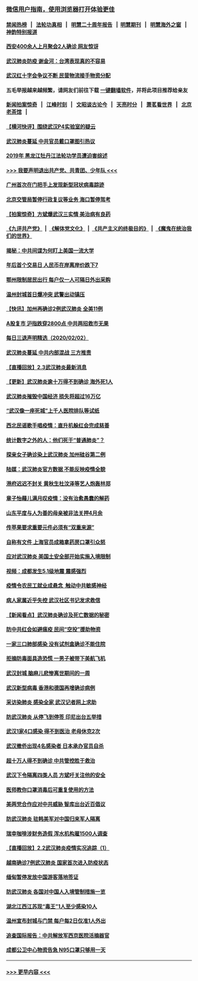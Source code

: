 ### [微信用户指南，使用浏览器打开体验更佳](https://github.com/gfw-breaker/banned-news1/blob/master/indexes/wechat-guide.md?t=0)
#### [禁闻热榜](热点新闻.md?t=0)  &nbsp;&nbsp;|&nbsp;&nbsp; [法轮功真相](https://github.com/gfw-breaker/truth/blob/master/README.md?t=0) &nbsp;&nbsp;|&nbsp;&nbsp; [明慧二十周年报告](https://github.com/gfw-breaker/mh-reports/blob/master/README.md?t=0) &nbsp;&nbsp;|&nbsp;&nbsp;[明慧期刊](https://github.com/gfw-breaker/mh-qikan) &nbsp;&nbsp;|&nbsp;&nbsp; [明慧海外之窗](https://github.com/gfw-breaker/mh-news/blob/master/README.md?t=0) &nbsp;&nbsp;|&nbsp;&nbsp; [神韵特别报道](https://github.com/gfw-breaker/mh-news/blob/master/shenyun.md?t=0)
#### [西安400余人上月聚会2人确诊 网友惊讶](../pages/nsc413/n11841178.md?t=02031833) 
#### [武汉肺炎防疫 谢金河：台湾表现真的不容易](../pages/nsc413/n11841120.md?t=02031833) 
#### [武汉红十字会争议不断 民营物流接手物资分配](../pages/nsc413/n11840733.md?t=02031833) 
#### 五毛举报越来越频繁，请网友们前往下载 [一键翻墙软件](https://github.com/gfw-breaker/ssr-accounts)，并将此项目推荐给亲友
#### [新闻拍案惊奇](https://github.com/gfw-breaker/banned-news1/blob/master/pages/link4.md) &nbsp;&nbsp;|&nbsp;&nbsp; [江峰时刻](https://github.com/gfw-breaker/banned-news1/blob/master/pages/link4.md) &nbsp;&nbsp;|&nbsp;&nbsp; [文昭谈古论今](https://github.com/gfw-breaker/banned-news1/blob/master/pages/link4.md) &nbsp;&nbsp;|&nbsp;&nbsp; [天亮时分](https://github.com/gfw-breaker/banned-news1/blob/master/pages/link4.md) &nbsp;&nbsp;|&nbsp;&nbsp; [萧茗看世界](https://github.com/gfw-breaker/banned-news1/blob/master/pages/link4.md) &nbsp;&nbsp;|&nbsp;&nbsp; [北京老茶馆](https://github.com/gfw-breaker/banned-news1/blob/master/pages/link4.md) &nbsp;&nbsp;|&nbsp;&nbsp; 
#### [【横河快评】围绕武汉P4实验室的疑云](../pages/nsc413/n11840494.md?t=02031833) 
#### [武汉肺炎蔓延 中共官员戴口罩图引热议](../pages/nsc413/n11840917.md?t=02031833) 
#### [2019年 黑龙江牡丹江法轮功学员遭迫害综述](../pages/nsc413/n11839335.md?t=02031833) 
#### [>>> 我要声明退出共产党、共青团、少年队 <<<](https://github.com/begood0513/goodnews/blob/master/quit/letter.md) 
#### [广州首次在门把手上发现新型冠状病毒踪迹](../pages/nsc413/n11840613.md?t=02031833) 
#### [北京交管局暂停行政复议等业务 海口暂停驾考](../pages/nsc413/n11840528.md?t=02031833) 
#### [【拍案惊奇】方斌爆武汉三实情 美治病有良药](../pages/nsc413/n11839984.md?t=02031833) 
#### [《九评共产党》](https://github.com/begood0513/9ping.md/blob/master/README.md) &nbsp;|&nbsp; [《解体党文化》](../../../../jtdwh.md/blob/master/README.md)  &nbsp;|&nbsp; [《共产主义的终极目的》](../../../../gczydzjmd.md/blob/master/README.md) &nbsp;|&nbsp; [《魔鬼在统治我们的世界》](../../../../mgztzwmdsj.md/blob/master/README.md) 
#### [揭秘：中共间谍为何盯上美国一流大学](../pages/nsc413/n11840270.md?t=02031833) 
#### [年后首个交易日 人民币在岸离岸价跌下7](../pages/nsc413/n11840366.md?t=02031833) 
#### [鄂州限制居民出行 每户仅一人可隔日外出采购](../pages/nsc413/n11839131.md?t=02031833) 
#### [温州封城首日爆冲突 武警出动镇压](../pages/nsc413/n11839881.md?t=02031833) 
#### [【快讯】加州再确诊2例武汉肺炎 全美11例](../pages/nsc413/n11840339.md?t=02031833) 
#### [A股复市 沪指跌穿2800点 中共两招救市无果](../pages/nsc413/n11839859.md?t=02031833) 
#### [每日三退声明精选（2020/02/02）](../pages/nsc413/n11840257.md?t=02031833) 
#### [武汉肺炎蔓延 中共内部混战 三方推责](../pages/nsc413/n11839612.md?t=02031833) 
#### [【直播回放】2.3武汉肺炎最新消息](../pages/nsc413/n11840124.md?t=02031833) 
#### [【更新】武汉肺炎逾十万得不到确诊 海外死1人](../pages/nsc413/n11801312.md?t=02031833) 
#### [武汉肺炎摧毁中国经济 损失将超过16万亿](../pages/nsc413/n11839723.md?t=02031833) 
#### [“武汉像一座死城”上千人医院排队等试纸](../pages/nsc413/n11839724.md?t=02031833) 
#### [西北民谣歌手唱疫情：直升机躲红会完成慈善](../pages/nsc413/n11839757.md?t=02031833) 
#### [统计数字之外的人：他们死于“普通肺炎”？](../pages/nsc413/n11839788.md?t=02031833) 
#### [探亲女子确诊染上武汉肺炎 加州硅谷第二例](../pages/nsc413/n11839784.md?t=02031833) 
#### [陆媒：武汉肺炎官方数据 不能反映疫情全貌](../pages/nsc413/n11839828.md?t=02031833) 
#### [港府迟迟不封关 黄秋生杜汶泽等艺人炮轰林郑](../pages/nsc413/n11839562.md?t=02031833) 
#### [章子怡藉儿满月叹疫情：没有治愈愚蠢的解药](../pages/nsc413/n11839428.md?t=02031833) 
#### [山东平度与人为善的母亲被非法关押4月余](../pages/nsc413/n11834949.md?t=02031833) 
#### [传苹果要求重要元件必须有“双重来源”](../pages/nsc413/n11839717.md?t=02031833) 
#### [自称有文件 上海官员成箱拿药房口罩引众怒](../pages/nsc413/n11839279.md?t=02031833) 
#### [应对武汉肺炎 美国土安全部开始实施入境限制](../pages/nsc413/n11839729.md?t=02031833) 
#### [视频：成都发生5.1级地震 震感强烈](../pages/nsc413/n11839732.md?t=02031833) 
#### [疫情令农民工就业成悬念  触动中共敏感神经](../pages/nsc413/n11839625.md?t=02031833) 
#### [病人家属近乎失控 武汉社区书记发求救信](../pages/nsc413/n11839621.md?t=02031833) 
#### [【新闻看点】武汉肺炎确诊及死亡数据的秘密](../pages/nsc413/n11839539.md?t=02031833) 
#### [防中共红会如避瘟疫 民间“空投”援助物资](../pages/nsc413/n11839313.md?t=02031833) 
#### [一家三口肺部感染 没有试剂盒确诊不能住院](../pages/nsc413/n11839581.md?t=02031833) 
#### [拒摘防毒面具造恐慌 一男子被带下美航飞机](../pages/nsc413/n11839455.md?t=02031833) 
#### [武汉封城 脑麻儿悲惨离世期间的一周](../pages/nsc413/n11839378.md?t=02031833) 
#### [武汉新型病毒 香港和德国再增确诊病例](../pages/nsc413/n11839381.md?t=02031833) 
#### [采访染肺炎 感染全家 武汉记者网上求助](../pages/nsc413/n11839411.md?t=02031833) 
#### [防武汉肺炎 从停飞到停签 印尼出台五举措](../pages/nsc413/n11839282.md?t=02031833) 
#### [武汉1家4口感染 得不到医治 老母休克2次](../pages/nsc413/n11839277.md?t=02031833) 
#### [武汉撤侨出现4名感染者 日本承办官员自杀](../pages/nsc413/n11839044.md?t=02031833) 
#### [超十万人得不到确诊 中共管控胜于救治](../pages/nsc413/n11838462.md?t=02031833) 
#### [武汉下令隔离四类人员 方斌吁关注他的安全](../pages/nsc413/n11838878.md?t=02031833) 
#### [医师教你口罩消毒后可重复使用的方法](../pages/nsc413/n11839225.md?t=02031833) 
#### [美两党合作应对中共威胁 智库出台近百倡议](../pages/nsc413/n11838437.md?t=02031833) 
#### [防武汉肺炎 驻韩美军对中国归来军人隔离](../pages/nsc413/n11838970.md?t=02031833) 
#### [瑞幸咖啡涉财务造假 浑水机构雇1500人调查](../pages/nsc413/n11838486.md?t=02031833) 
#### [【直播回放】2.2武汉肺炎疫情实况追踪（1）](../pages/nsc413/n11838871.md?t=02031833) 
#### [越南确诊7例武汉肺炎 国家首次进入防疫状态](../pages/nsc413/n11838860.md?t=02031833) 
#### [缅甸暂停发放中国游客落地签证](../pages/nsc413/n11838730.md?t=02031833) 
#### [防武汉肺炎 各国对中国人入境管制措施一览](../pages/nsc413/n11838726.md?t=02031833) 
#### [湖北江西江苏现“毒王”1人至少感染10人](../pages/nsc413/n11838670.md?t=02031833) 
#### [温州宣布封城与门禁 每户每2日仅准1人外出](../pages/nsc413/n11838748.md?t=02031833) 
#### [追查国际报告：中共解放军西京医院活摘器官](../pages/nsc413/n11838359.md?t=02031833) 
#### [成都公卫中心物资告急 N95口罩只够用一天](../pages/nsc413/n11834896.md?t=02031833) 

----
#### [ >>> 更早内容 <<< ](../indexes/nsc413-earlier.md)
